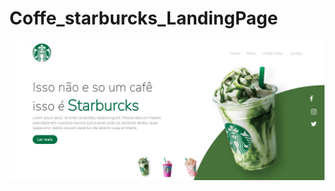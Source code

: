 # Coffe_starburcks_LandingPage
<a href='https://eager-torvalds-e78d71.netlify.app/'><img src='images/site.jpg'></a>

